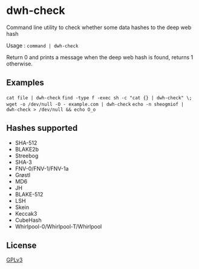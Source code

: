 # dwh-check

Command line utility to check whether some data hashes to the deep web hash

Usage : `command | dwh-check`

Return 0 and prints a message when the deep web hash is found, returns 1 otherwise.

## Examples

`cat file | dwh-check`
`find -type f -exec sh -c "cat {} | dwh-check" \;`
`wget -o /dev/null -O - example.com | dwh-check`
`echo -n sheogmiof | dwh-check > /dev/null && echo O_o`

## Hashes supported
 * SHA-512
 * BLAKE2b
 * Streebog
 * SHA-3
 * FNV-0/FNV-1/FNV-1a
 * Grøstl
 * MD6
 * JH
 * BLAKE-512
 * LSH
 * Skein
 * Keccak3
 * CubeHash
 * Whirlpool-0/Whirlpool-T/Whirlpool

## License
[GPLv3](https://www.gnu.org/licenses/gpl-3.0.html)

